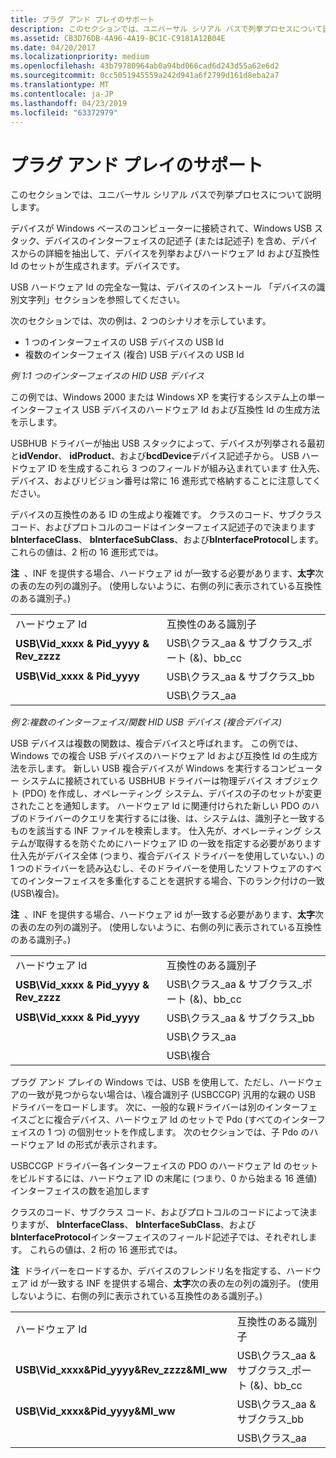 ```yaml
---
title: プラグ アンド プレイのサポート
description: このセクションでは、ユニバーサル シリアル バスで列挙プロセスについて説明します。
ms.assetid: CB3D76DB-4A96-4A19-BC1C-C9181A12B04E
ms.date: 04/20/2017
ms.localizationpriority: medium
ms.openlocfilehash: 43b79780964ab0a94bd066cad6d243d55a62e6d2
ms.sourcegitcommit: 0cc5051945559a242d941a6f2799d161d8eba2a7
ms.translationtype: MT
ms.contentlocale: ja-JP
ms.lasthandoff: 04/23/2019
ms.locfileid: "63372979"
---
```

# <a name="plug-and-play-support"></a>プラグ アンド プレイのサポート


このセクションでは、ユニバーサル シリアル バスで列挙プロセスについて説明します。

デバイスが Windows ベースのコンピューターに接続されて、Windows USB スタック、デバイスのインターフェイスの記述子 (または記述子) を含め、デバイスからの詳細を抽出して、デバイスを列挙およびハードウェア Id および互換性 Id のセットが生成されます。デバイスです。

USB ハードウェア Id の完全な一覧は、デバイスのインストール 「デバイスの識別文字列」セクションを参照してください。

次のセクションでは、次の例は、2 つのシナリオを示しています。

-   1 つのインターフェイスの USB デバイスの USB Id
-   複数のインターフェイス (複合) USB デバイスの USB Id

*例 1:1 つのインターフェイスの HID USB デバイス*

この例では、Windows 2000 または Windows XP を実行するシステム上の単一インターフェイス USB デバイスのハードウェア Id および互換性 Id の生成方法を示します。

USBHUB ドライバーが抽出 USB スタックによって、デバイスが列挙される最初と**idVendor**、 **idProduct**、および**bcdDevice**デバイス記述子から。 USB ハードウェア ID を生成するこれら 3 つのフィールドが組み込まれています 仕入先、デバイス、およびリビジョン番号は常に 16 進形式で格納することに注意してください。

デバイスの互換性のある ID の生成より複雑です。 クラスのコード、サブクラス コード、およびプロトコルのコードはインターフェイス記述子ので決まります**bInterfaceClass**、 **bInterfaceSubClass**、および**bInterfaceProtocol**します。 これらの値は、2 桁の 16 進形式では。

**注**  、INF を提供する場合、ハードウェア id が一致する必要があります、**太字**次の表の左の列の識別子。 (使用しないように、右側の列に表示されている互換性のある識別子。)

 

|                                        |                                      |
|----------------------------------------|--------------------------------------|
| ハードウェア Id                   | 互換性のある識別子               |
| **USB\\Vid\_xxxx & Pid\_yyyy & Rev\_zzzz** | USB\\クラス\_aa & サブクラス\_ポート (&)、bb\_cc |
| **USB\\Vid\_xxxx & Pid\_yyyy**           | USB\\クラス\_aa & サブクラス\_bb          |
|                                        | USB\\クラス\_aa                       |

 

*例 2:複数のインターフェイス/関数 HID USB デバイス (複合デバイス)*

USB デバイスは複数の関数は、複合デバイスと呼ばれます。 この例では、Windows での複合 USB デバイスのハードウェア Id および互換性 Id の生成方法を示します。 新しい USB 複合デバイスが Windows を実行するコンピューター システムに接続されている USBHUB ドライバーは物理デバイス オブジェクト (PDO) を作成し、オペレーティング システム、デバイスの子のセットが変更されたことを通知します。 ハードウェア Id に関連付けられた新しい PDO のハブのドライバーのクエリを実行するには後、は、システムは、識別子と一致するものを該当する INF ファイルを検索します。 仕入先が、オペレーティング システムが取得するを防ぐためにハードウェア ID の一致を指定する必要があります仕入先がデバイス全体 (つまり、複合デバイス ドライバーを使用していない、) の 1 つのドライバーを読み込むし、そのドライバーを使用したソフトウェアのすべてのインターフェイスを多重化することを選択する場合、下のランク付けの一致 (USB\\複合)。

**注**  、INF を提供する場合、ハードウェア id が一致する必要があります、**太字**次の表の左の列の識別子。 (使用しないように、右側の列に表示されている互換性のある識別子。)

 

|                                        |                                      |
|----------------------------------------|--------------------------------------|
| ハードウェア Id                   | 互換性のある識別子               |
| **USB\\Vid\_xxxx & Pid\_yyyy & Rev\_zzzz** | USB\\クラス\_aa & サブクラス\_ポート (&)、bb\_cc |
| **USB\\Vid\_xxxx & Pid\_yyyy**           | USB\\クラス\_aa & サブクラス\_bb          |
|                                        | USB\\クラス\_aa                       |
|                                        | USB\\複合                       |

 

プラグ アンド プレイの Windows では、USB を使用して、ただし、ハードウェアの一致が見つからない場合は、\\複合識別子 (USBCCGP) 汎用的な親の USB ドライバーをロードします。 次に、一般的な親ドライバーは別のインターフェイスごとに複合デバイス、ハードウェア Id のセットで Pdo (すべてのインターフェイスの 1 つ) の個別セットを作成します。 次のセクションでは、子 Pdo のハードウェア Id の形式が表示されます。

USBCCGP ドライバー各インターフェイスの PDO のハードウェア Id のセットをビルドするには、ハードウェア ID の末尾に (つまり、0 から始まる 16 進値) インターフェイスの数を追加します

クラスのコード、サブクラス コード、およびプロトコルのコードによって決まりますが、 **bInterfaceClass**、 **bInterfaceSubClass**、および**bInterfaceProtocol**インターフェイスのフィールド記述子では、それぞれします。 これらの値は、2 桁の 16 進形式では。

**注**  ドライバーをロードするか、デバイスのフレンドリ名を指定する、ハードウェア id が一致する INF を提供する場合、**太字**次の表の左の列の識別子。 (使用しないように、右側の列に表示されている互換性のある識別子。)

 

|                                               |                                      |
|-----------------------------------------------|--------------------------------------|
| ハードウェア Id                          | 互換性のある識別子               |
| **USB\\Vid\_xxxx&Pid\_yyyy&Rev\_zzzz&MI\_ww** | USB\\クラス\_aa & サブクラス\_ポート (&)、bb\_cc |
| **USB\\Vid\_xxxx&Pid\_yyyy&MI\_ww**           | USB\\クラス\_aa & サブクラス\_bb          |
|                                               | USB\\クラス\_aa                       |

 

 

 




